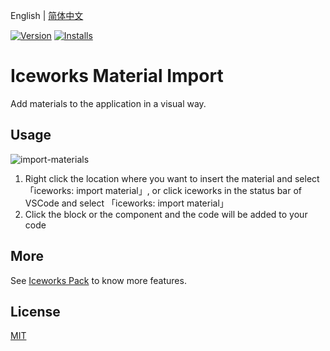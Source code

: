 English | [简体中文](./README.md)

[![Version](https://vsmarketplacebadge.apphb.com/version/iceworks-team.iceworks-material-import.svg)](https://marketplace.visualstudio.com/items?itemName=iceworks-team.iceworks-material-import)
[![Installs](https://vsmarketplacebadge.apphb.com/installs-short/iceworks-team.iceworks-material-import.svg)](https://marketplace.visualstudio.com/items?itemName=iceworks-team.iceworks-material-import)

# Iceworks Material Import

Add materials to the application in a visual way.

## Usage

![import-materials](https://img.alicdn.com/tfs/TB1wvG5aAcx_u4jSZFlXXXnUFXa-1279-904.gif)

1. Right click the location where you want to insert the material and select「iceworks: import material」, or click iceworks in the status bar of VSCode and select 「iceworks: import material」
2. Click the block or the component and the code will be added to your code

## More

See [Iceworks Pack](https://marketplace.visualstudio.com/items?itemName=iceworks-team.iceworks) to know more features.

## License

[MIT](https://github.com/ice-lab/iceworks/blob/master/LICENSE)
